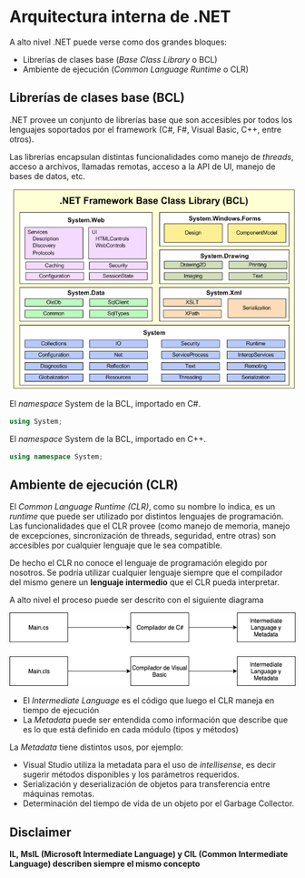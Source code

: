 # Arquitectura interna de .NET

A alto nivel .NET puede verse como dos grandes bloques:
* Librerías de clases base (_Base Class Library_ o BCL)
* Ambiente de ejecución (_Common Language Runtime_ o CLR)

## Librerías de clases base (BCL)

.NET provee un conjunto de librerías base que son accesibles por todos los lenguajes soportados por el framework (C#, F#, Visual Basic, C++, entre otros).

Las librerías encapsulan distintas funcionalidades como manejo de _threads_, acceso a archivos, llamadas remotas, acceso a la API de UI, manejo de bases de datos, etc.

![BCL](../images/bcl.png)

El _namespace_ System de la BCL, importado en C#.

```cs
using System;
```

El _namespace_ System de la BCL, importado en C++.
```cpp
using namespace System;
```

## Ambiente de ejecución (CLR)

El _Common Language Runtime (CLR)_, como su nombre lo indica, es un _runtime_ que puede ser utilizado por distintos lenguajes de programación. Las funcionalidades que el CLR provee (como manejo de memoria, manejo de excepciones, sincronización de threads, seguridad, entre otras) son accesibles por cualquier lenguaje que le sea compatible.

De hecho el CLR no conoce el lenguaje de programación elegido por nosotros. Se podría utilizar cualquier lenguaje siempre que el compilador del mismo genere un **lenguaje intermedio** que el CLR pueda interpretar.

A alto nivel el proceso puede ser descrito con el siguiente diagrama

![CLR](../images/clr.png)

* El _Intermediate Language_ es el código que luego el CLR maneja en tiempo de ejecución
* La _Metadata_ puede ser entendida como información que describe que es lo que está definido en cada módulo (tipos y métodos)

La _Metadata_ tiene distintos usos, por ejemplo:
* Visual Studio utiliza la metadata para el uso de _intellisense_, es decir sugerir métodos disponibles y los parámetros requeridos.
* Serialización y deserialización de objetos para transferencia entre máquinas remotas.
* Determinación del tiempo de vida de un objeto por el Garbage Collector.

## Disclaimer

**IL, MsIL (Microsoft Intermediate Language) y CIL (Common Intermediate Language) describen siempre el mismo concepto**
